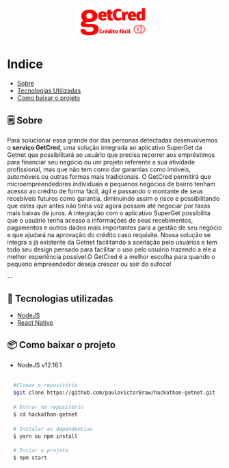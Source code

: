 <h1 align="center">  
  <img src="/src/assets/images/getcred.png">
</h1>


# Indice
- [Sobre](#-Sobre)
- [Tecnologias Utilizadas](#-tecnologias-Utilizadas)
- [Como baixar o projeto](#-como-baixar-o-projeto)

## 🗒 Sobre

Para solucionar essa grande dor das personas detectadas desenvolvemos o **serviço GetCred**, uma solução integrada ao aplicativo SuperGet da Getnet que possibilitará ao usuário que precisa recorrer aos empréstimos para financiar seu negócio ou um projeto referente a sua atividade profissional, mas que não tem como dar garantias como imóveis, automóveis ou outras formas mais tradicionais.
O GetCred permitirá que microempreendedores individuais e pequenos negócios de bairro tenham acesso ao crédito de forma fácil, ágil e passando o montante de seus recebíveis futuros como garantia, diminuindo assim o risco e possibilitando que estes que antes não tinha voz agora possam até negociar por taxas mais baixas de juros.
A integração com o aplicativo SuperGet possibilita que o usuário tenha acesso a informações de seus recebimentos, pagamentos e outros dados mais importantes para a gestão de seu negócio e que ajudará na aprovação do crédito caso requisite.
Nossa solução se integra a já existente da Getnet facilitando a aceitação pelo usuários e tem todo seu design pensado para facilitar o uso pelo usuário trazendo a ele a melhor experiência possível.O GetCred é a melhor escolha para quando o pequeno empreendedor deseja crescer ou sair do sufoco! 

--

## 🚀 Tecnologias utilizadas

- [NodeJS](https://nodejs.org/en/')
- [React Native](https://reactnative.dev/)


## 📦 Como baixar o projeto

* NodeJS v12.16.1

```bash

  #Clonar o repositório
  $git clone https://github.com/paulovictorBraw/hackathon-getnet.git
  
  # Entrar no repositório
  $ cd hackathon-getnet

  # Instalar as dependencias
  $ yarn ou npm install 

  # Inciar o projeto
  $ npm start

```
